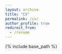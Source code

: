 ```yaml
---
layout: archive
title: "CV"
permalink: /cv/
author_profile: true
redirect_from:
  - /resume
---
```


<object data="{{ site.url }}/files/CV.pdf" width="1000" height="1000" type='application/pdf'/>
{% include base_path %}
